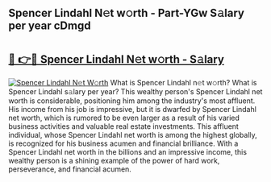 ## Spencer Lindahl N𝚎t w𝚘rth - Part-YGw S𝚊lary per year cDmgd

# <h2><a href="http://gc2c32a.nevu.top/?p=Spencer+Lindahl">🔗 👉🔴 Spencer Lindahl N𝚎t w𝚘rth - S𝚊lary</a></h2>

[![Spencer Lindahl N𝚎t W𝚘rth](https://i.imgur.com/Oavwk0R.jpeg)](http://gc2c32a.nevu.top/?p=Spencer+Lindahl)
What is Spencer Lindahl n𝚎t w𝚘rth? What is Spencer Lindahl s𝚊lary per year?
This wealthy person's Spencer Lindahl net worth is considerable, positioning him among the industry's most affluent. His income from his job is impressive, but it is dwarfed by Spencer Lindahl net worth, which is rumored to be even larger as a result of his varied business activities and valuable real estate investments. This affluent individual, whose Spencer Lindahl net worth is among the highest globally, is recognized for his business acumen and financial brilliance. With a Spencer Lindahl net worth in the billions and an impressive income, this wealthy person is a shining example of the power of hard work, perseverance, and financial acumen.
